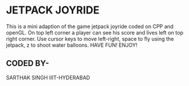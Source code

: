 JETPACK JOYRIDE
=========================

This is a mini adaption of the game jetpack joyride coded on CPP and openGL.
On top left corner a player can see his score and lives left on top right corner.
Use cursor keys to move left-right, space to fly using the jetpack, z to shoot water balloons.
HAVE FUN! ENJOY!


CODED BY-
-------
SARTHAK SINGH
IIIT-HYDERABAD

